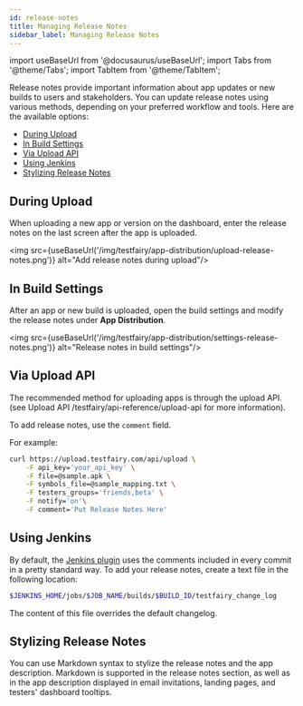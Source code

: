 ```yaml
---
id: release-notes
title: Managing Release Notes
sidebar_label: Managing Release Notes
---
```


import useBaseUrl from '@docusaurus/useBaseUrl';
import Tabs from '@theme/Tabs';
import TabItem from '@theme/TabItem';

Release notes provide important information about app updates or new builds to users and stakeholders. You can update release notes using various methods, depending on your preferred workflow and tools. Here are the available options:

- [During Upload](#during-upload)
- [In Build Settings](#in-build-settings)
- [Via Upload API](#via-upload-api)
- [Using Jenkins](#using-jenkins)
- [Stylizing Release Notes](#stylizing-release-notes)

## During Upload

When uploading a new app or version on the dashboard, enter the release notes on the last screen after the app is uploaded.

<img src={useBaseUrl('/img/testfairy/app-distribution/upload-release-notes.png')} alt="Add release notes during upload"/>

## In Build Settings

After an app or new build is uploaded, open the build settings and modify the release notes under **App Distribution**.

<img src={useBaseUrl('/img/testfairy/app-distribution/settings-release-notes.png')} alt="Release notes in build settings"/>

## Via Upload API

The recommended method for uploading apps is through the upload API. (see Upload API /testfairy/api-reference/upload-api for more information).

To add release notes, use the `comment` field.

For example:

```bash
curl https://upload.testfairy.com/api/upload \
    -F api_key='your_api_key' \
    -F file=@sample.apk \
    -F symbols_file=@sample_mapping.txt \
    -F testers_groups='friends,beta' \
    -F notify='on'\
    -F comment='Put Release Notes Here'
```

## Using Jenkins

By default, the [Jenkins plugin](https://wiki.jenkins.io/display/JENKINS/TestFairy+Plugin) uses the comments included in every commit in a pretty standard way. To add your release notes, create a text file in the following location:

```bash
$JENKINS_HOME/jobs/$JOB_NAME/builds/$BUILD_ID/testfairy_change_log
```

The content of this file overrides the default changelog.

## Stylizing Release Notes

You can use Markdown syntax to stylize the release notes and the app description. Markdown is supported in the release notes section, as well as in the app description displayed in email invitations, landing pages, and testers' dashboard tooltips.
